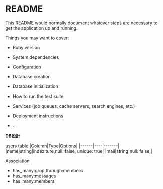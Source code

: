 # README

This README would normally document whatever steps are necessary to get the
application up and running.

Things you may want to cover:

* Ruby version

* System dependencies

* Configuration

* Database creation

* Database initialization

* How to run the test suite

* Services (job queues, cache servers, search engines, etc.)

* Deployment instructions

* ...

**DB設計**

users table
|Column|Type|Options|
|------|----|-------|
|neme|string|index:ture,null: false, unique: true|
|mail|string|null: false,|

 Association
- has_many:grop,through:members
- has_many:messages
- has_many:members
